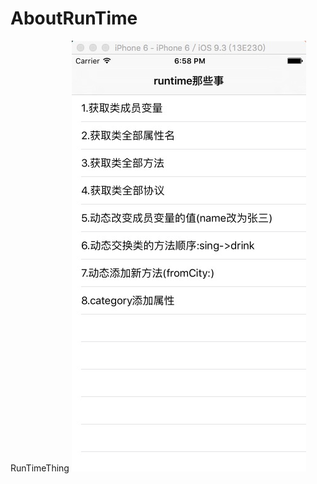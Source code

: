 # AboutRunTime
RunTimeThing
 ![image](https://github.com/Winerywine/AboutRunTime/blob/master/EB5894EF-367F-4DA6-A847-7CCB1F5D6402.jpg)

